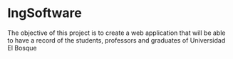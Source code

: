 # IngSoftware
The objective of this project is to create a web application that will be able to have a record of the students, professors and graduates of Universidad El Bosque
